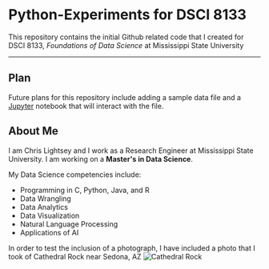 # Python-Experiments for DSCI 8133
This repository contains the initial Github related code that I created for DSCI 8133, *Foundations of Data Science* at Mississippi State University

--- 

## Plan
Future plans for this repository include adding a sample data file and a [Jupyter](https://jupyter.org/) notebook that will interact with the file.

## About Me
I am Chris Lightsey and I work as a Research Engineer at Mississippi State University. I am working on a **Master's in Data Science**.

My Data Science competencies include:
- Programming in C, Python, Java, and R
- Data Wrangling
- Data Analytics
- Data Visualization
- Natural Language Processing
- Applications of AI

In order to test the inclusion of a photograph, I have included a photo that I took of Cathedral Rock near Sedona, AZ
![Cathedral Rock](20240911_092004.jpg)
